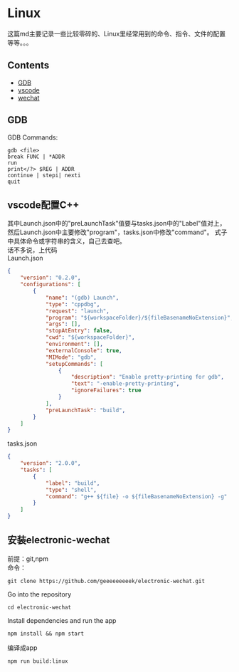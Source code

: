 # Linux
这篇md主要记录一些比较零碎的、Linux里经常用到的命令、指令、文件的配置等等。。。
## Contents
- [GDB](#gdb)
- [vscode](#vscode)
- [wechat](#wechat)
<span id="gdb"></span>
## GDB
GDB Commands:
```
gdb <file>  
break FUNC | *ADDR  
run  
print</?> $REG | ADDR
continue | stepi| nexti
quit
```
<span id="vscode"></span>
## vscode配置C++
其中Launch.json中的"preLaunchTask"值要与tasks.json中的"Label"值对上，然后Launch.json中主要修改"program"，tasks.json中修改"command"。
式子中具体命令或字符串的含义，自己去查吧。  
话不多说，上代码  
Launch.json
```json
{
    "version": "0.2.0",
    "configurations": [
        {
            "name": "(gdb) Launch",
            "type": "cppdbg",
            "request": "launch",
            "program": "${workspaceFolder}/${fileBasenameNoExtension}",
            "args": [],
            "stopAtEntry": false,
            "cwd": "${workspaceFolder}",
            "environment": [],
            "externalConsole": true,
            "MIMode": "gdb",
            "setupCommands": [
                {
                    "description": "Enable pretty-printing for gdb",
                    "text": "-enable-pretty-printing",
                    "ignoreFailures": true
                }
            ],
            "preLaunchTask": "build",
        }
    ]
}
```
tasks.json
```json
{
    "version": "2.0.0",
    "tasks": [
        {
            "label": "build",
            "type": "shell",
            "command": "g++ ${file} -o ${fileBasenameNoExtension} -g"
        }
    ]
}
```
<span id="wechat"></span>
## 安装electronic-wechat
前提：git,npm  
命令：
```
git clone https://github.com/geeeeeeeeek/electronic-wechat.git 
```
Go into the repository 
```
cd electronic-wechat 
```
Install dependencies and run the app 
```
npm install && npm start
```
编译成app
```
npm run build:linux
```
